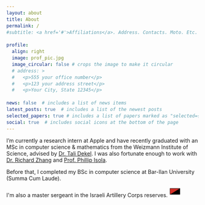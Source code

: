 ```yaml
---
layout: about
title: About
permalink: /
#subtitle: <a href='#'>Affiliations</a>. Address. Contacts. Moto. Etc.

profile:
  align: right
  image: prof_pic.jpg
  image_circular: false # crops the image to make it circular
  # address: >
  #   <p>555 your office number</p>
  #   <p>123 your address street</p>
  #   <p>Your City, State 12345</p>

news: false  # includes a list of news items
latest_posts: true  # includes a list of the newest posts
selected_papers: true # includes a list of papers marked as "selected={true}"
social: true  # includes social icons at the bottom of the page
---
```


I’m currently a research intern at Apple and have recently graduated with an MSc in computer science & mathematics from the Weizmann Institute of Science, advised by <a href="https://www.weizmann.ac.il/math/dekel/home">Dr. Tali Dekel</a>. I was also fortunate enough to work with <a href="https://richzhang.github.io/">Dr. Richard Zhang</a> and <a href="https://web.mit.edu/phillipi/">Prof. Phillip Isola</a>.

Before that, I completed my BSc in computer science at Bar-Ilan University (Summa Cum Laude).

I'm also a master sergeant in the Israeli Artillery Corps reserves. <img src="assets/img/red-black.png" style="
    width: 30px;
    margin-top: -3px;
">

<!-- Put your address / P.O. box / other info right below your picture. You can also disable any of these elements by editing `profile` property of the YAML header of your `_pages/about.md`. Edit `_bibliography/papers.bib` and Jekyll will render your [publications page](/al-folio/publications/) automatically. -->

<!-- Link to your social media connections, too. This theme is set up to use [Font Awesome icons](http://fortawesome.github.io/Font-Awesome/) and [Academicons](https://jpswalsh.github.io/academicons/), like the ones below. Add your Facebook, Twitter, LinkedIn, Google Scholar, or just disable all of them. -->
